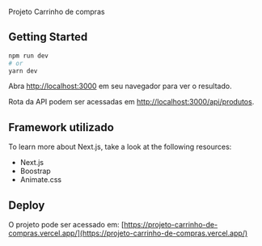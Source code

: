 Projeto Carrinho de compras

## Getting Started

```bash
npm run dev
# or
yarn dev
```

Abra [http://localhost:3000](http://localhost:3000) em seu navegador para ver o resultado.

Rota da API podem ser acessadas em [http://localhost:3000/api/produtos](http://localhost:3000/api/produtos). 


## Framework utilizado

To learn more about Next.js, take a look at the following resources:

- Next.js
- Boostrap
- Animate.css

## Deploy

O projeto pode ser acessado em: [https://projeto-carrinho-de-compras.vercel.app/](https://projeto-carrinho-de-compras.vercel.app/)